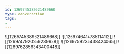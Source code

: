 ```yaml
---
id: 1269745389621489668
type: conversation
tags:
- 
---
```

![[1269745389621489668]]
![[1269746414785114112]]
![[1269747920259239938]]
![[1269759235438424065]]
![[1269762856343400448]]


